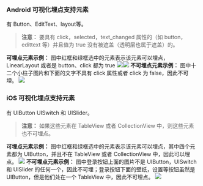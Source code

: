 ### Android 可视化埋点支持元素
有 Button、EditText、layout等。
>**注意：**
>要具有 click，selected，text_changed 属性的（如 button，edittext 等）并且值为 true 没有被遮盖（透明层也属于遮盖）的。

**可埋点元素示例：**
图中红框和绿框选中的元素表示该元素可以埋点，LinearLayout 或者是 button、click 都为 true
![](https://mc.qcloudimg.com/static/img/a6583b93a85b61c7e6571aa7239c3429/image.png)![](https://main.qcloudimg.com/raw/4db45ad405b850dabdd8335c764e3a64.png)
**不可埋点元素示例：**
图中十二个小柱子图片和下面的文字不具有 click 属性或者 click 为 false，因此不可埋。
![](https://mc.qcloudimg.com/static/img/ac42e400a2273a8c0975d4693cfd3de1/image.png)
###  iOS 可视化埋点支持元素
有 UIButton UISwitch 和 UISlider。
>**注意：**
>如果这些元素在 TableView 或者 CollectionView 中，则这些元素也不可埋点。

**可埋点元素示例：**
图中红框和绿框选中的元素表示该元素可以埋点，其中四个元素都为 UIButton，并且不在 TableView 或者 CollectionView 中，因此可以埋点。
![](https://mc.qcloudimg.com/static/img/744309e903c15219b0f6c29325817e28/image.png)
**不可埋点元素示例：**
图中登录按钮上面的图片不是 UIButton，UISwitch  和 UISlider 的任何一个，因此不可埋；登录按钮下面的壁纸，设置等按钮虽然是 UIButton，但是他们处在一个 TableView 中，因此不可埋点。
![](https://mc.qcloudimg.com/static/img/9b72b233ba36799451bfeffa5b3498ca/image.png)